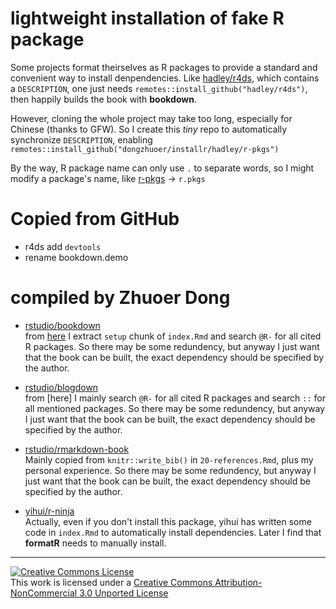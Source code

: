 # lightweight installation of fake R package

Some projects format theirselves as R packages to provide a standard and convenient way to install denpendencies. Like [hadley/r4ds](https://github.com/hadley/r4ds), which contains a `DESCRIPTION`, one just needs `remotes::install_github("hadley/r4ds")`, then happily builds the book with **bookdown**. 

However, cloning the whole project may take too long, especially for Chinese (thanks to GFW). So I create this _tiny_ repo to automatically synchronize `DESCRIPTION`, enabling `remotes::install_github("dongzhuoer/installr/hadley/r-pkgs")`

By the way, R package name can only use `.` to separate words, so I might modify a package's name, like [r-pkgs](https://github.com/hadley/r-pkgs) -> `r.pkgs`


# Copied from GitHub

- r4ds add `devtools`
- rename bookdown.demo

# compiled by Zhuoer Dong

- [rstudio/bookdown](rstudio/bookdown/DESCRIPTION)   
  from [here](https://github.com/rstudio/bookdown/tree/master/inst/examples) I extract `setup` chunk of `index.Rmd` and search `@R-` for all cited R packages. So there may be some redundency, but anyway I just want that the book can be built, the exact dependency should be specified by the author.

- [rstudio/blogdown](rstudio/blogdown/DESCRIPTION)  
  from [here] I mainly search `@R-` for all cited R packages and search `::` for all mentioned packages. So there may be some redundency, but anyway I just want that the book can be built, the exact dependency should be specified by the author.

- [rstudio/rmarkdown-book](rstudio/rmarkdown-book/DESCRIPTION)  
  Mainly copied from `knitr::write_bib()` in `20-references.Rmd`, plus my personal experience. So there may be some redundency, but anyway I just want that the book can be built, the exact dependency should be specified by the author.

- [yihui/r-ninja](yihui/r-ninja/DESCRIPTION)  
  Actually, even if you don't install this package, yihui has written some code in `index.Rmd` to automatically install dependencies. Later I find that **formatR** needs to manually install.


-----------------------

[![Creative Commons License](https://i.creativecommons.org/l/by-nc/3.0/88x31.png)](http://creativecommons.org/licenses/by-nc/3.0/)  
This work is licensed under a [Creative Commons Attribution-NonCommercial 3.0 Unported License](http://creativecommons.org/licenses/by-nc/3.0/)
